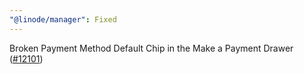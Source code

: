 ```yaml
---
"@linode/manager": Fixed
---
```


Broken Payment Method Default Chip in the Make a Payment Drawer ([#12101](https://github.com/linode/manager/pull/12101))
